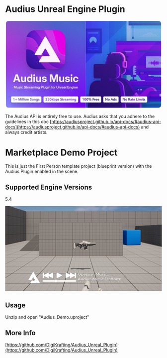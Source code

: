 # Audius Unreal Engine Plugin 
![banner.png](screenshots/banner.png)

The Audius API is entirely free to use. Audius asks that you adhere to the guidelines in this doc [https://audiusproject.github.io/api-docs/#audius-api-docs](https://audiusproject.github.io/api-docs/#audius-api-docs) and always credit artists.

# Marketplace Demo Project

This is just the First Person template project (blueprint version) with the Audius Plugin enabled in the scene.

## Supported Engine Versions

5.4

![main.png](https://github.com/DigiKrafting/Audius_Unreal_Plugin/raw/main/screenshots/main.png)

## Usage

Unzip and open "Audius_Demo.uproject"

## More Info

[https://github.com/DigiKrafting/Audius_Unreal_Plugin](https://github.com/DigiKrafting/Audius_Unreal_Plugin)